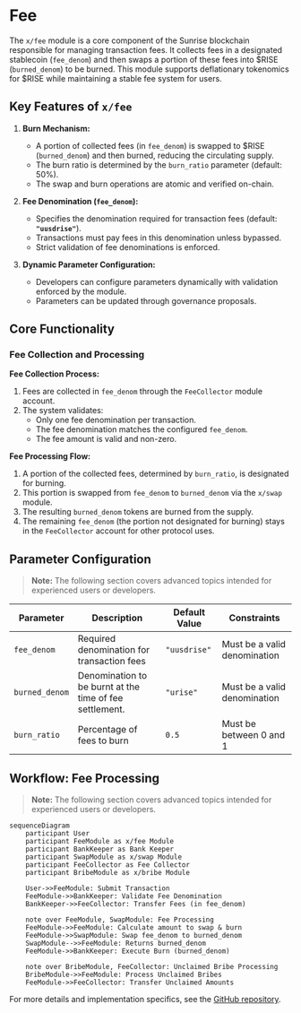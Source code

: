 # Fee

The `x/fee` module is a core component of the Sunrise blockchain responsible for managing transaction fees. It collects fees in a designated stablecoin (`fee_denom`) and then swaps a portion of these fees into $RISE (`burned_denom`) to be burned. This module supports deflationary tokenomics for $RISE while maintaining a stable fee system for users.

## Key Features of `x/fee`

1. **Burn Mechanism:**

   - A portion of collected fees (in `fee_denom`) is swapped to $RISE (`burned_denom`) and then burned, reducing the circulating supply.
   - The burn ratio is determined by the `burn_ratio` parameter (default: 50%).
   - The swap and burn operations are atomic and verified on-chain.

1. **Fee Denomination (`fee_denom`):**

   - Specifies the denomination required for transaction fees (default: **`"uusdrise"`**).
   - Transactions must pay fees in this denomination unless bypassed.
   - Strict validation of fee denominations is enforced.

1. **Dynamic Parameter Configuration:**
   - Developers can configure parameters dynamically with validation enforced by the module.
   - Parameters can be updated through governance proposals.

## Core Functionality

### Fee Collection and Processing

**Fee Collection Process:**

1. Fees are collected in `fee_denom` through the `FeeCollector` module account.
2. The system validates:
   - Only one fee denomination per transaction.
   - The fee denomination matches the configured `fee_denom`.
   - The fee amount is valid and non-zero.

**Fee Processing Flow:**

1. A portion of the collected fees, determined by `burn_ratio`, is designated for burning.
2. This portion is swapped from `fee_denom` to `burned_denom` via the `x/swap` module.
3. The resulting `burned_denom` tokens are burned from the supply.
4. The remaining `fee_denom` (the portion not designated for burning) stays in the `FeeCollector` account for other protocol uses.

## Parameter Configuration

> **Note:** The following section covers advanced topics intended for experienced users or developers.

| Parameter      | Description                                             | Default Value | Constraints                  |
| -------------- | ------------------------------------------------------- | ------------- | ---------------------------- |
| `fee_denom`    | Required denomination for transaction fees              | `"uusdrise"`  | Must be a valid denomination |
| `burned_denom` | Denomination to be burnt at the time of fee settlement. | `"urise"`     | Must be a valid denomination |
| `burn_ratio`   | Percentage of fees to burn                              | `0.5`         | Must be between 0 and 1      |

## Workflow: Fee Processing

> **Note:** The following section covers advanced topics intended for experienced users or developers.

```mermaid
sequenceDiagram
    participant User
    participant FeeModule as x/fee Module
    participant BankKeeper as Bank Keeper
    participant SwapModule as x/swap Module
    participant FeeCollector as Fee Collector
    participant BribeModule as x/bribe Module

    User->>FeeModule: Submit Transaction
    FeeModule->>BankKeeper: Validate Fee Denomination
    BankKeeper->>FeeCollector: Transfer Fees (in fee_denom)
    
    note over FeeModule, SwapModule: Fee Processing
    FeeModule->>FeeModule: Calculate amount to swap & burn
    FeeModule->>SwapModule: Swap fee_denom to burned_denom
    SwapModule-->>FeeModule: Returns burned_denom
    FeeModule->>BankKeeper: Execute Burn (burned_denom)

    note over BribeModule, FeeCollector: Unclaimed Bribe Processing
    BribeModule->>FeeModule: Process Unclaimed Bribes
    FeeModule->>FeeCollector: Transfer Unclaimed Amounts
```

For more details and implementation specifics, see the [GitHub repository](https://github.com/sunriselayer/sunrise/tree/main/x/fee).
